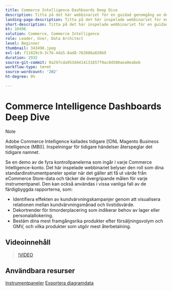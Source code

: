 ```yaml
---
title: Commerce Intelligence Dashboards Deep Dive
description: Titta på det här webbinariet för en guidad genomgång av de fyra instrumentpanelerna som ingår i konfigurationen för alla Commerce Intelligence-konton.
landing-page-description: Titta på det här inspelade webbinariet för en guidad genomgång av de fyra instrumentpanelerna som ingår i konfigurationen för alla Commerce Intelligence-konton.
short-description: Titta på det här inspelade webbinariet för en guidad genomgång av de fyra instrumentpanelerna som ingår i konfigurationen för alla Commerce Intelligence-konton.
kt: 10496
solution: Commerce, Commerce Intelligence
role: Leader, User, Data Architect
level: Beginner
thumbnail: 343498.jpeg
exl-id: f11829c9-3c7b-4da5-8ad8-762086a820b9
duration: 2932
source-git-commit: 9a297cda953d4414131657f9ac84580aea0eabeb
workflow-type: tm+mt
source-wordcount: '202'
ht-degree: 0%

---
```


# Commerce Intelligence Dashboards Deep Dive

>[!NOTE]
>
>Adobe Commerce Intelligence kallades tidigare [!DNL Magento Business Intelligence (MBI)]. Inspelningar för tidigare händelser återspeglar det tidigare namnet.

Se en demo av de fyra kontrollpanelerna som ingår i varje Commerce Intelligence-konto. Det här inspelade webbinariet belyser den roll som dina standardinstrumentpaneler spelar när det gäller att få ut värde från eCommerce Store-data och täcker de övergripande målen för varje instrumentpanel. Den kan också användas i vissa vanliga fall av de färdigbyggda rapporterna, som:

- Identifiera effekten av kundvärvningskampanjer genom att visualisera relationen mellan kundvärvningsmånad och livstidsvärde.
- Dekortrender för timorderplacering som indikerar behov av lager eller personalallokering.
- Bestäm dina mest framgångsrika produkter efter försäljningsvolym och GMV, och vilka produkter som utgör mest återbetalning.

## Videoinnehåll

>[!VIDEO](https://video.tv.adobe.com/v/343498?quality=12&learn=on)

## Användbara resurser

[Instrumentpaneler](https://experienceleague.adobe.com/docs/commerce-business-intelligence/mbi/build/dashboards/ess-dashboards.html?lang=sv-SE)
[ Exportera diagramdata ](https://experienceleague.adobe.com/docs/commerce-business-intelligence/mbi/build/share/exp-chart-dash.html?lang=sv-SE)
